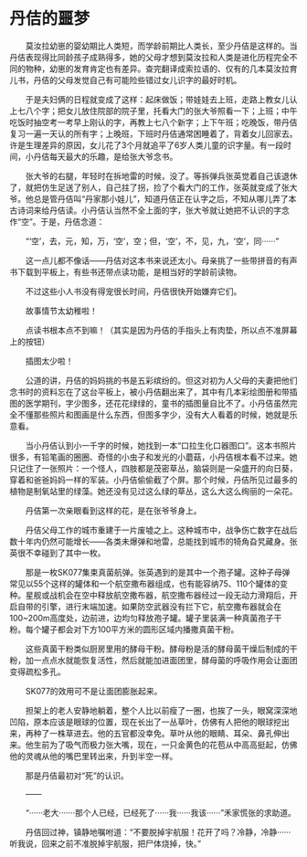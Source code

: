# 丹佶的噩梦

&emsp;&emsp;莫汝拉幼崽的婴幼期比人类短，而学龄前期比人类长，至少丹佶是这样的。当丹佶表现得比同龄孩子成熟得多，她的父母才想到莫汝拉和人类是进化历程完全不同的物种，幼崽的发育肯定也有差异。查完翻译成索拉语的、仅有的几本莫汝拉育儿书，丹佶的父母发觉自己有可能险些错过女儿识字的最好时机。

&emsp;&emsp;于是夫妇俩的日程就变成了这样：起床做饭；带娃娃去上班，走路上教女儿认上七八个字；把女儿放住院部的院子里，托看大门的张大爷照看一下；上班；中午吃饭时抽空考一考早上刚认的字，再教上七八个新字；上下午班；吃晚饭，带丹佶复习一遍一天认的所有字；上晚班，下班时丹佶通常困睡着了，背着女儿回家去。许是生理差异的原因，女儿花了3个月就追平了6岁人类儿童的识字量。有一段时间，小丹佶每天最大的乐趣，是给张大爷念书。

&emsp;&emsp;张大爷的右腿，年轻时在拆地雷的时候，没了。等拆弹兵张英觉着自己该退休了，就把仿生足送了别人，自己拄了拐，捡了个看大门的工作，张英就变成了张大爷。他总是管丹佶叫“丹家那小娃儿”，知道丹佶正在认字之后，不知从哪儿弄了本古诗词来给丹佶读。小丹佶认当然不全上面的字，张大爷就让她把不认识的字念作“空”。于是，丹佶念道：

&emsp;&emsp;“‘空’，去，元，知，万，‘空’，空；但，‘空’，不，见，九，‘空’，同······”

&emsp;&emsp;这一点儿都不像话——丹佶对这本书来说还太小。母亲挑了一些带拼音的有声书下载到平板上，有些书还带点读功能，是相当好的学龄前读物。

&emsp;&emsp;不过这些小人书没有得宠很长时间，丹佶很快开始嫌弃它们。

&emsp;&emsp;故事情节太幼稚啦！

&emsp;&emsp;点读书根本点不到嘛！（其实是因为丹佶的手指头上有肉垫，所以点不准屏幕上的按钮）

&emsp;&emsp;插图太少啦！

&emsp;&emsp;公道的讲，丹佶的妈妈挑的书是五彩缤纷的。但这对初为人父母的夫妻把他们念书时的资料忘在了这台平板上，被小丹佶翻出来了，其中有几本彩绘图册和带插图的医学期刊，字少图多，还花花绿绿的，童书的插图量自比不了。小丹佶虽然完全不懂那些照片和图画是什么东西，但图多字少，没有大人看着的时候，她就是乐意看。

&emsp;&emsp;当小丹佶认到小一千字的时候，她找到一本“口拉生化口器图口”。这本书照片很多，有铅笔画的圈圈、奇怪的小虫子和发光的小蘑菇，小丹佶根本看不过来。她只记住了一张照片：一个怪人，四肢都是茂密草丛，脑袋则是一朵盛开的向日葵，穿着和爸爸妈妈一样的军装。小丹佶偷偷截了个屏。那个时候，丹佶所见过最多的植物是制氧站里的绿藻。她还没有见过这么绿的草丛，这么大这么绚丽的一朵花。

&emsp;&emsp;丹佶第一次亲眼看到这样的花，是在张爷爷身上。

&emsp;&emsp;丹佶父母工作的城市重建于一片废墟之上。这种城市中，战争伤亡数字在战后数十年内仍然可能增长——各类未爆弹和地雷，总能找到城市的犄角旮旯藏身。张英很不幸碰到了其中一枚。

&emsp;&emsp;那是一枚SK077集束真菌航弹。张英遇到的是其中一个孢子罐。这种子母弹常见以55个这样的罐体和一个航空撒布器组成，也有能容纳75、110个罐体的变种。星舰或战机会在空中释放航空撒布器，航空撒布器经过一段无动力滑翔后，开启自带的引擎，进行末端加速。如果防空武器没有拦下它，航空撒布器就会在100~200m高度处，边前进，边均匀释放孢子罐。罐子里装满一种真菌孢子干粉。每个罐子都会对下方100平方米的圆形区域内播撒真菌干粉。

&emsp;&emsp;这些真菌干粉类似厨房里用的酵母干粉。酵母粉是活的酵母菌干燥后制成的干粉，加一点点水就能恢复活性，然后就能加进面团里，酵母菌的呼吸作用会让面团变得疏松多孔。

&emsp;&emsp;SK077的效用可不是让面团膨胀起来。

&emsp;&emsp;担架上的老人安静地躺着，整个人比以前瘦了一圈，也挨了一头，眼窝深深地凹陷，原本应该是眼球的位置，现在长出了一丛草叶，仿佛有人把他的眼球挖出来，再种了一株草进去。他的五官都没幸免。草叶从他的眼睛、耳朵、鼻孔伸出来。他生前为了吸气而极力张大嘴，现在，一只金黄色的花苞从中高高挺起，仿佛他的灵魂从他的嘴巴里转出来，升到半空一样。

&emsp;&emsp;那是丹佶最初对“死”的认识。

&emsp;&emsp;——

&emsp;&emsp;“······老大·······那个人已经，已经死了······我······我该······”禾家慌张的求助道。

&emsp;&emsp;丹佶回过神，镇静地嘱咐道：“不要脱掉宇航服！花开了吗？冷静，冷静······听我说，回来之前不准脱掉宇航服，把尸体烧掉，快。”